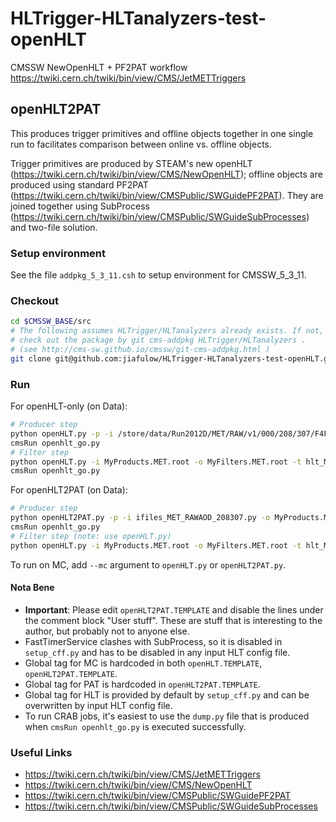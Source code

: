 HLTrigger-HLTanalyzers-test-openHLT
===================================

CMSSW NewOpenHLT + PF2PAT workflow https://twiki.cern.ch/twiki/bin/view/CMS/JetMETTriggers

## openHLT2PAT

This produces trigger primitives and offline objects together in one single run to facilitates comparison between online vs. offline objects.

Trigger primitives are produced by STEAM's new openHLT (https://twiki.cern.ch/twiki/bin/view/CMS/NewOpenHLT); offline objects are produced using standard PF2PAT (https://twiki.cern.ch/twiki/bin/view/CMSPublic/SWGuidePF2PAT). They are joined together using SubProcess (https://twiki.cern.ch/twiki/bin/view/CMSPublic/SWGuideSubProcesses) and two-file solution.


### Setup environment

See the file `addpkg_5_3_11.csh` to setup environment for CMSSW_5_3_11.


### Checkout

```sh
cd $CMSSW_BASE/src
# The following assumes HLTrigger/HLTanalyzers already exists. If not, 
# check out the package by git cms-addpkg HLTrigger/HLTanalyzers .
# (see http://cms-sw.github.io/cmssw/git-cms-addpkg.html )
git clone git@github.com:jiafulow/HLTrigger-HLTanalyzers-test-openHLT.git HLTrigger/HLTanalyzers/test/openHLT
```

### Run

For openHLT-only (on Data):
```sh
# Producer step
python openHLT.py -p -i /store/data/Run2012D/MET/RAW/v1/000/208/307/F4F98F29-9E3A-E211-8A78-003048F1C420.root -o MyProducts.MET.root -t hlt_MET.py -n 1000
cmsRun openhlt_go.py
# Filter step
python openHLT.py -i MyProducts.MET.root -o MyFilters.MET.root -t hlt_MET.py -n 1000
cmsRun openhlt_go.py
```

For openHLT2PAT (on Data):
```sh
# Producer step
python openHLT2PAT.py -p -i ifiles_MET_RAWAOD_208307.py -o MyProducts.MET.root -t hlt_MET.py -n 1000
cmsRun openhlt_go.py
# Filter step (note: use openHLT.py)
python openHLT.py -i MyProducts.MET.root -o MyFilters.MET.root -t hlt_MET.py -n 1000
```

To run on MC, add `--mc` argument to `openHLT.py` or `openHLT2PAT.py`.

#### Nota Bene

- **Important**: Please edit `openHLT2PAT.TEMPLATE` and disable the lines under the comment block "User stuff". These are stuff that is interesting to the author, but probably not to anyone else.
- FastTimerService clashes with SubProcess, so it is disabled in `setup_cff.py` and has to be disabled in any input HLT config file.
- Global tag for MC is hardcoded in both `openHLT.TEMPLATE`, `openHLT2PAT.TEMPLATE`.
- Global tag for PAT is hardcoded in `openHLT2PAT.TEMPLATE`.
- Global tag for HLT is provided by default by `setup_cff.py` and can be overwritten by input HLT config file.
- To run CRAB jobs, it's easiest to use the `dump.py` file that is produced when `cmsRun openhlt_go.py` is executed successfully.

### Useful Links

- https://twiki.cern.ch/twiki/bin/view/CMS/JetMETTriggers
- https://twiki.cern.ch/twiki/bin/view/CMS/NewOpenHLT
- https://twiki.cern.ch/twiki/bin/view/CMSPublic/SWGuidePF2PAT
- https://twiki.cern.ch/twiki/bin/view/CMSPublic/SWGuideSubProcesses
